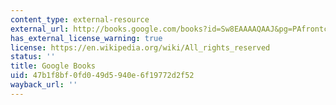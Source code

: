 ```yaml
---
content_type: external-resource
external_url: http://books.google.com/books?id=Sw8EAAAAQAAJ&pg=PAfrontcover
has_external_license_warning: true
license: https://en.wikipedia.org/wiki/All_rights_reserved
status: ''
title: Google Books
uid: 47b1f8bf-0fd0-49d5-940e-6f19772d2f52
wayback_url: ''
---
```

